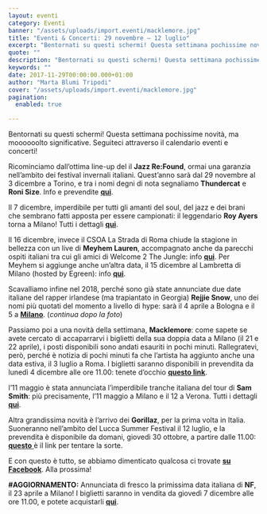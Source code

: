```yaml
---
layout: eventi
category: Eventi
banner: "/assets/uploads/import.eventi/macklemore.jpg"
title: "Eventi & Concerti: 29 novembre – 12 luglio"
excerpt: "Bentornati su questi schermi! Questa settimana pochissime novità, ma moooooolto significative. Seguiteci attraverso il calendario eventi e concerti! Ricominciamo dall’ottima line-up del il Jazz Re:Found, ormai una garanzia nell’ambito dei festival invernali italiani. Quest’anno sarà dal 29 novembre al 3 dicembre a Torino, e tra i nomi degni di nota segnaliamo Thundercat e Roni Size. Info e prevendite qui. Il [&hellip"
quote: ""
description: "Bentornati su questi schermi! Questa settimana pochissime novità, ma moooooolto significative. Seguiteci attraverso il calendario eventi e concerti! Ricominciamo dall’ottima line-up del il Jazz Re:Found, ormai una garanzia nell’ambito dei festival invernali italiani. Quest’anno sarà dal 29 novembre al 3 dicembre a Torino, e tra i nomi degni di nota segnaliamo Thundercat e Roni Size. Info e prevendite qui. Il [&hellip"
keywords: ""
date: 2017-11-29T00:00:00.000+01:00
author: "Marta Blumi Tripodi"
cover: "/assets/uploads/import.eventi/macklemore.jpg"
pagination:
  enabled: true

---
```


Bentornati su questi schermi! Questa settimana pochissime novità, ma moooooolto significative. Seguiteci attraverso il calendario eventi e concerti!

Ricominciamo dall’ottima line-up del il **Jazz Re:Found**, ormai una garanzia nell’ambito dei festival invernali italiani. Quest’anno sarà dal 29 novembre al 3 dicembre a Torino, e tra i nomi degni di nota segnaliamo **Thundercat** e **Roni Size**. Info e prevendite [**qui**](http://jazzrefound.it/never-hype-ever-ahead/).

Il 7 dicembre, imperdibile per tutti gli amanti del soul, del jazz e dei brani che sembrano fatti apposta per essere campionati: il leggendario **Roy Ayers** torna a Milano! Tutti i dettagli [**qui**](https://www.facebook.com/events/150320298900791/).

Il 16 dicembre, invece il CSOA La Strada di Roma chiude la stagione in bellezza con un live di **Meyhem Lauren**, accompagnato anche da parecchi ospiti italiani tra cui gli amici di Welcome 2 The Jungle: info [**qui**](https://www.facebook.com/events/1524091587677642/?acontext=%7B%22ref%22%3A%223%22%2C%22ref%5Fnewsfeed%5Fstory%5Ftype%22%3A%22regular%22%2C%22action%5Fhistory%22%3A%22null%22%7D). Per Meyhem si aggiunge anche un’altra data, il 15 dicembre al Lambretta di Milano (hosted by Egreen): info [**qui**](https://www.facebook.com/events/1462492910534357/).

Scavalliamo infine nel 2018, perché sono già state annunciate due date italiane del rapper irlandese (ma trapiantato in Georgia) **Rejjie Snow**, uno dei nomi più quotati del momento a livello di hype: sarà il 4 aprile a Bologna e il 5 a [**Milano**](https://www.facebook.com/events/1483825198332546/?acontext=%7B%22source%22%3A5%2C%22page%5Fid%5Fsource%22%3A43041623120%2C%22action%5Fhistory%22%3A[%7B%22surface%22%3A%22page%22%2C%22mechanism%22%3A%22main%5Flist%22%2C%22extra%5Fdata%22%3A%22%7B%5C%22page%5Fid%5C%22%3A43041623120%2C%5C%22tour%5Fid%5C%22%3Anull%7D%22%7D]%2C%22has%5Fsource%22%3Atrue%7D). (_continua dopo la foto_)

Passiamo poi a una novità della settimana, **Macklemore**: come sapete se avete cercato di accaparrarvi i biglietti della sua doppia data a Milano (il 21 e 22 aprile), i posti disponibili sono andati esauriti in pochi minuti. Rallegratevi, però, perché è notizia di pochi minuti fa che l’artista ha aggiunto anche una data estiva, il 3 luglio a Roma. I biglietti saranno disponibili in prevendita da lunedì 4 dicembre alle ore 11.00: tenete d’occhio [**questo link**](http://www.ticketone.it/macklemore-biglietti.html?affiliate=ITT&doc=artistPages/tickets&fun=artist&action=tickets&kuid=481462).

l’11 maggio è stata annunciata l’imperdibile tranche italiana del tour di **Sam Smith**: più precisamente, l’11 maggio a Milano e il 12 a Verona. Tutti i dettagli [**qui**](http://www.vivoconcerti.com/artisti/sam-smith).

Altra grandissima novità è l’arrivo dei **Gorillaz**, per la prima volta in Italia. Suoneranno nell’ambito del Lucca Summer Festival il 12 luglio, e la prevendita è disponibile da domani, giovedì 30 ottobre, a partire dalle 11.00: [**questo** ](http://www.ticketone.it/biglietti.html?affiliate=ITT&doc=artistPages/overview&fun=artist&action=overview&kuid=460208&x10=1&x11=gorillaz)è il link per tentare la sorte.

E con questo è tutto, se abbiamo dimenticato qualcosa ci trovate [**su Facebook**](https://www.facebook.com/hotmcmag). Alla prossima!

**#AGGIORNAMENTO:** Annunciata di fresco la primissima data italiana di **NF**, il 23 aprile a Milano! I biglietti saranno in vendita da giovedì 7 dicembre alle ore 11.00, e potete acquistarli [**qui**](https://www.livenation.it/show/1070761/nf-perception-world-tour/milano/2018-04-23/it).
